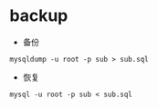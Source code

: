 # backup

- 备份
``` mysql
mysqldump -u root -p sub > sub.sql 
```

- 恢复
``` mysql
mysql -u root -p sub < sub.sql
```